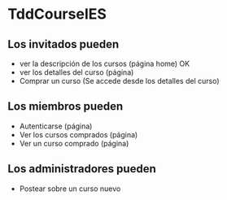 # TddCourseIES

## Los invitados pueden 
* ver la descripción de los cursos (página home) OK
* ver los detalles del curso (página)
* Comprar un curso (Se accede desde los detalles del curso)

## Los miembros pueden
* Autenticarse (página)
* Ver los cursos comprados (página)
* Ver un curso comprado (página)

## Los administradores pueden
* Postear sobre un curso nuevo

